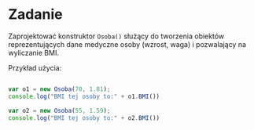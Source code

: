# Zadanie

Zaprojektować konstruktor `Osoba()` służący do tworzenia obiektów reprezentujących dane medyczne osoby (wzrost, waga) i pozwalający na wyliczanie BMI.

Przykład użycia:

```javascript

var o1 = new Osoba(70, 1.81);
console.log("BMI tej osoby to:" + o1.BMI())

var o2 = new Osoba(55, 1.59);
console.log("BMI tej osoby to:" + o2.BMI())
```
